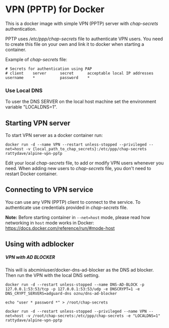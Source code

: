 # VPN (PPTP) for Docker

This is a docker image with simple VPN (PPTP) server with _chap-secrets_ authentication.

PPTP uses _/etc/ppp/chap-secrets_ file to authenticate VPN users.
You need to create this file on your own and link it to docker when starting a container.

Example of _chap-secrets_ file:

````
# Secrets for authentication using PAP
# client    server      secret      acceptable local IP addresses
username    *           password    *
````

### Use Local DNS

To user the DNS SERVER on the local host machine set the environment variable "LOCALDNS=1".


## Starting VPN server

To start VPN server as a docker container run:

````
docker run -d --name VPN --restart unless-stopped --privileged --net=host -v {local_path_to_chap_secrets}:/etc/ppp/chap-secrets rattydave/alpine-vpn-pptp
````

Edit your local _chap-secrets_ file, to add or modify VPN users whenever you need.
When adding new users to _chap-secrets_ file, you don't need to restart Docker container.

## Connecting to VPN service
You can use any VPN (PPTP) client to connect to the service.
To authenticate use credentials provided in _chap-secrets_ file.

**Note:** Before starting container in `--net=host` mode, please read how networking in `host` mode works in Docker:
https://docs.docker.com/reference/run/#mode-host

## Using with adblocker

##### VPN with AD BLOCKER #####

This will is abcminiuser/docker-dns-ad-blocker as the DNS ad blocker. Then run the VPN with the local DNS setting.

````
docker run -d --restart unless-stopped --name DNS-AD-BLOCK -p 127.0.0.1:53:53/tcp -p 127.0.0.1:53:53/udp -e DNSCRYPT=1 -e DNS_CRYPT_SERVERS=adguard-dns oznu/dns-ad-blocker

echo "user * password *" > /root/chap-secrets

docker run -d --restart unless-stopped --privileged --name VPN --net=host -v /root/chap-secrets:/etc/ppp/chap-secrets -e "LOCALDNS=1" rattydave/alpine-vpn-pptp
````

